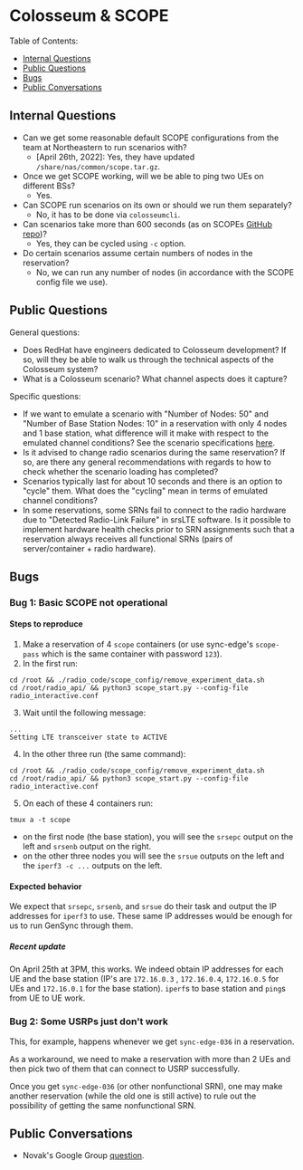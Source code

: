 # Colosseum & SCOPE

Table of Contents:
- [Internal Questions](#questions)
- [Public Questions](#public_questions)
- [Bugs](#bugs)
- [Public Conversations](#conversations)

<a name="questions"></a>
## Internal Questions
- Can we get some reasonable default SCOPE configurations from the
  team at Northeastern to run scenarios with?
  - [April 26th, 2022]: Yes, they have updated `/share/nas/common/scope.tar.gz`.
- Once we get SCOPE working, will we be able to ping two UEs on
  different BSs?
  - Yes.
- Can SCOPE run scenarios on its own or should we run them separately?
  - No, it has to be done via `colosseumcli`.
- Can scenarios take more than 600 seconds (as on SCOPEs [GitHub
  repo](https://github.com/wineslab/colosseum-scope#scope-cellular-scenarios-for-colosseum-network-emulator))?
  - Yes, they can be cycled using `-c` option.
- Do certain scenarios assume certain numbers of nodes in the
  reservation?
  - No, we can run any number of nodes (in accordance with the SCOPE
    config file we use).

<a name="public_questions"></a>
## Public Questions
General questions:
- Does RedHat have engineers dedicated to Colosseum development? If
  so, will they be able to walk us through the technical aspects of
  the Colosseum system?
- What is a Colosseum scenario? What channel aspects does it capture?

Specific questions:
- If we want to emulate a scenario with "Number of Nodes: 50" and
  "Number of Base Station Nodes: 10" in a reservation with only 4
  nodes and 1 base station, what difference will it make with respect
  to the emulated channel conditions? See the scenario specifications
  [here](https://colosseumneu.freshdesk.com/support/solutions/articles/61000295793).
- Is it advised to change radio scenarios during the same reservation?
  If so, are there any general recommendations with regards to how to
  check whether the scenario loading has completed?
- Scenarios typically last for about 10 seconds and there is an option
  to "cycle" them. What does the "cycling" mean in terms of emulated
  channel conditions?
- In some reservations, some SRNs fail to connect to the radio
  hardware due to "Detected Radio-Link Failure" in srsLTE software. Is
  it possible to implement hardware health checks prior to SRN
  assignments such that a reservation always receives all functional
  SRNs (pairs of server/container + radio hardware).

<a name="bugs"></a>
## Bugs

### Bug 1: Basic SCOPE not operational

#### Steps to reproduce
1. Make a reservation of 4 `scope` containers (or use sync-edge's
   `scope-pass` which is the same container with password `123`).
2. In the first run:

``` shell
cd /root && ./radio_code/scope_config/remove_experiment_data.sh
cd /root/radio_api/ && python3 scope_start.py --config-file radio_interactive.conf
```
3. Wait until the following message:

``` shell
...
Setting LTE transceiver state to ACTIVE
```

4. In the other three run (the same command):

``` shell
cd /root && ./radio_code/scope_config/remove_experiment_data.sh
cd /root/radio_api/ && python3 scope_start.py --config-file radio_interactive.conf
```
5. On each of these 4 containers run:

``` shell
tmux a -t scope
```
- on the first node (the base station), you will see the `srsepc`
  output on the left and `srsenb` output on the right.
- on the other three nodes you will see the `srsue` outputs on the
  left and the `iperf3 -c ...` outputs on the left.

#### Expected behavior
We expect that `srsepc`, `srsenb`, and `srsue` do their task and
output the IP addresses for `iperf3` to use. These same IP addresses
would be enough for us to run GenSync through them.

##### Recent update
On April 25th at 3PM, this works. We indeed obtain IP addresses for
each UE and the base station (IP's are `172.16.0.3` , `172.16.0.4`,
`172.16.0.5` for UEs and `172.16.0.1` for the base station). `iperf`s
to base station and `ping`s from UE to UE work.

### Bug 2: Some USRPs just don't work
This, for example, happens whenever we get `sync-edge-036` in a reservation.

As a workaround, we need to make a reservation with more than 2 UEs
and then pick two of them that can connect to USRP successfully.

Once you get `sync-edge-036` (or other nonfunctional SRN), one may
make another reservation (while the old one is still active) to rule
out the possibility of getting the same nonfunctional SRN.

<a name="conversations"></a>
## Public Conversations
- Novak's Google Group [question](https://groups.google.com/g/colosseum-users/c/KauiPwqSWM0).
